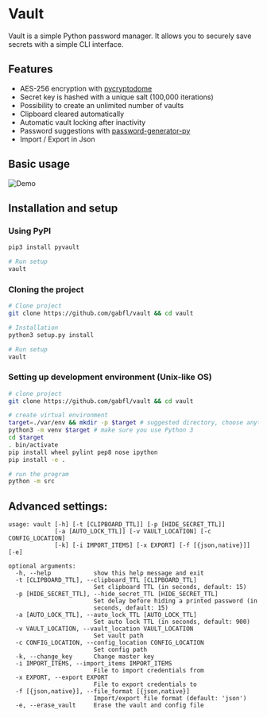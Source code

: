 # Vault

Vault is a simple Python password manager. It allows you to securely save secrets with a simple CLI interface.

## Features

 - AES-256 encryption with [pycryptodome](http://legrandin.github.io/pycryptodome/)
 - Secret key is hashed with a unique salt (100,000 iterations)
 - Possibility to create an unlimited number of vaults
 - Clipboard cleared automatically
 - Automatic vault locking after inactivity
 - Password suggestions with [password-generator-py](https://github.com/gabfl/password-generator-py)
 - Import / Export in Json

## Basic usage

![Demo](https://github.com/gabfl/vault/blob/master/img/demo.gif?raw=true)

## Installation and setup

### Using PyPI

```bash
pip3 install pyvault

# Run setup
vault
```

### Cloning the project

```bash
# Clone project
git clone https://github.com/gabfl/vault && cd vault

# Installation
python3 setup.py install

# Run setup
vault
```

### Setting up development environment (Unix-like OS)

```bash
# clone project
git clone https://github.com/gabfl/vault && cd vault

# create virtual environment
target=./var/env && mkdir -p $target # suggested directory, choose anything to your liking
python3 -m venv $target # make sure you use Python 3
cd $target
. bin/activate
pip install wheel pylint pep8 nose ipython
pip install -e .

# run the program
python -m src
```

## Advanced settings:

```
usage: vault [-h] [-t [CLIPBOARD_TTL]] [-p [HIDE_SECRET_TTL]]
             [-a [AUTO_LOCK_TTL]] [-v VAULT_LOCATION] [-c CONFIG_LOCATION]
             [-k] [-i IMPORT_ITEMS] [-x EXPORT] [-f [{json,native}]] [-e]

optional arguments:
  -h, --help            show this help message and exit
  -t [CLIPBOARD_TTL], --clipboard_TTL [CLIPBOARD_TTL]
                        Set clipboard TTL (in seconds, default: 15)
  -p [HIDE_SECRET_TTL], --hide_secret_TTL [HIDE_SECRET_TTL]
                        Set delay before hiding a printed password (in
                        seconds, default: 15)
  -a [AUTO_LOCK_TTL], --auto_lock_TTL [AUTO_LOCK_TTL]
                        Set auto lock TTL (in seconds, default: 900)
  -v VAULT_LOCATION, --vault_location VAULT_LOCATION
                        Set vault path
  -c CONFIG_LOCATION, --config_location CONFIG_LOCATION
                        Set config path
  -k, --change_key      Change master key
  -i IMPORT_ITEMS, --import_items IMPORT_ITEMS
                        File to import credentials from
  -x EXPORT, --export EXPORT
                        File to export credentials to
  -f [{json,native}], --file_format [{json,native}]
                        Import/export file format (default: 'json')
  -e, --erase_vault     Erase the vault and config file
```
